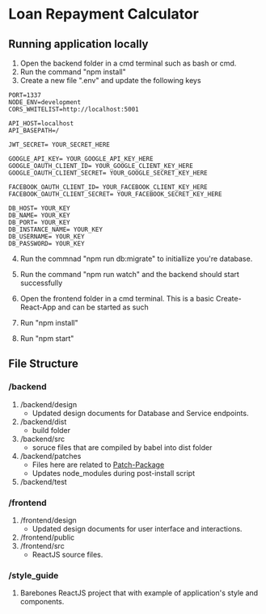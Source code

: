 # Loan Repayment Calculator

## Running application locally
1. Open the backend folder in a cmd terminal such as bash or cmd.
2. Run the command "npm install"
3. Create a new file ".env" and update the following keys
```
PORT=1337
NODE_ENV=development
CORS_WHITELIST=http://localhost:5001

API_HOST=localhost
API_BASEPATH=/

JWT_SECRET= YOUR_SECRET_HERE

GOOGLE_API_KEY= YOUR_GOOGLE_API_KEY_HERE
GOOGLE_OAUTH_CLIENT_ID= YOUR_GOOGLE_CLIENT_KEY_HERE
GOOGLE_OAUTH_CLIENT_SECRET= YOUR_GOOGLE_SECRET_KEY_HERE

FACEBOOK_OAUTH_CLIENT_ID= YOUR_FACEBOOK_CLIENT_KEY_HERE
FACEBOOK_OAUTH_CLIENT_SECRET= YOUR_FACEBOOK_SECRET_KEY_HERE

DB_HOST= YOUR_KEY
DB_NAME= YOUR_KEY
DB_PORT= YOUR_KEY
DB_INSTANCE_NAME= YOUR_KEY
DB_USERNAME= YOUR_KEY
DB_PASSWORD= YOUR_KEY
```
4. Run the commnad "npm run db:migrate" to initiallize you're database.
5. Run the command "npm run watch" and the backend should start successfully

6. Open the frontend folder in a cmd terminal. This is a basic Create-React-App and can be started as such
7. Run "npm install"
8. Run "npm start"

## File Structure
### /backend
1. /backend/design
    - Updated design documents for Database and Service endpoints.
2. /backend/dist
    - build folder
3. /backend/src
    - soruce files that are compiled by babel into dist folder
4. /backend/patches
    - Files here are related to [Patch-Package](https://www.npmjs.com/package/patch-package)
    - Updates node_modules during post-install script
5. /backend/test

### /frontend
1. /frontend/design
    - Updated design documents for user interface and interactions.
2. /frontend/public
3. /frontend/src
    - ReactJS source files.

### /style_guide
1. Barebones ReactJS project that with example of application's style and components.

